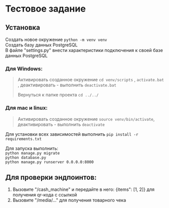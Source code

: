 # Тестовое задание

## Установка
Создать новое окружение `python -m venv venv`<br>
Создать базу данных PostgreSQL<br>
В файле "settings.py" внести характеристики подключения к своей базе данных PostgreSQL


### Для Windows:
>Активировать созданное окружение `cd venv/scripts` , `activate.bat` , деактивировать - выполнить `deactivate.bat`
>
>Вернуться к папке проекта `cd ../../`
### Для mac и linux:
>Активировать созданное окружение `source venv/bin/activate`, деактивировать - выполнить `deactivate`

Для установки всех зависимостей выполнить `pip install -r requirements.txt`

Для запуска выполнить:<br>
`python manage.py migrate`<br>
`python database.py`<br>
`python manage.py runserver 0.0.0.0:8000`

## Для проверки эндпоинтов:
1. Вызовите "/cash_machine" и передайте в него: {items": [1, 2]} для получения qr-кода с ссылкой
2. Вызовите "/media/..." для получения товарного чека
